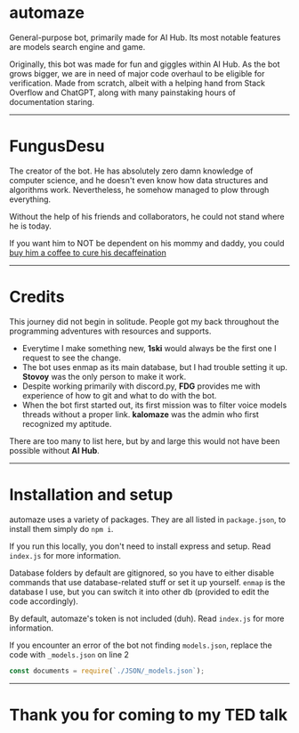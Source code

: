 # automaze

General-purpose bot, primarily made for AI Hub. Its most notable features are models search engine and game.

Originally, this bot was made for fun and giggles within AI Hub. As the bot grows bigger, we are in need of major code overhaul to be eligible for verification. Made from scratch, albeit with a helping hand from Stack Overflow and ChatGPT, along with many painstaking hours of documentation staring.

***
# FungusDesu

The creator of the bot. He has absolutely zero damn knowledge of computer science, and he doesn't even know how data structures and algorithms work. Nevertheless, he somehow managed to plow through everything.

Without the help of his friends and collaborators, he could not stand where he is today.

If you want him to NOT be dependent on his mommy and daddy, you could <a href="https://ko-fi.com/fungusdesu" target="_blank">buy him a coffee to cure his decaffeination</a>

***
# Credits

This journey did not begin in solitude. People got my back throughout the programming adventures with resources and supports.
- Everytime I make something new, **1ski** would always be the first one I request to see the change.
- The bot uses enmap as its main database, but I had trouble setting it up. **Stovoy** was the only person to make it work.
- Despite working primarily with discord.py, **FDG** provides me with experience of how to git and what to do with the bot.
- When the bot first started out, its first mission was to filter voice models threads without a proper link. **kalomaze** was the admin who first recognized my aptitude.

There are too many to list here, but by and large this would not have been possible without **AI Hub**.

***
# Installation and setup
automaze uses a variety of packages. They are all listed in `package.json`, to install them simply do `npm i`.

If you run this locally, you don't need to install express and setup. Read `index.js` for more information.

Database folders by default are gitignored, so you have to either disable commands that use database-related stuff or set it up yourself. `enmap` is the database I use, but you can switch it into other db (provided to edit the code accordingly).

By default, automaze's token is not included (duh). Read `index.js` for more information.

If you encounter an error of the bot not finding `models.json`, replace the code with `_models.json` on line 2

```js
const documents = require(`./JSON/_models.json`);
```

***
# Thank you for coming to my TED talk
